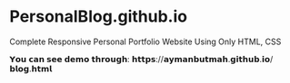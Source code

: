 # PersonalBlog.github.io
 Complete Responsive Personal Portfolio Website Using Only HTML, CSS
 
𝗬𝗼𝘂 𝗰𝗮𝗻 𝘀𝗲𝗲 𝗱𝗲𝗺𝗼 𝘁𝗵𝗿𝗼𝘂𝗴𝗵: 𝗵𝘁𝘁𝗽𝘀://𝗮𝘆𝗺𝗮𝗻𝗯𝘂𝘁𝗺𝗮𝗵.𝗴𝗶𝘁𝗵𝘂𝗯.𝗶𝗼/𝗯𝗹𝗼𝗴.𝗵𝘁𝗺𝗹
